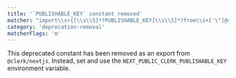 ```yaml
---
title: '`PUBLISHABLE_KEY` constant removed'
matcher: "import\\s+{[\\s\\S]*?PUBLISHABLE_KEY[\\s\\S]*?from\\s+['\"]@clerk\\/nextjs[\\s\\S]*?['\"]"
category: 'deprecation-removal'
matcherFlags: 'm'
---
```


This deprecated constant has been removed as an export from `@clerk/nextjs`. Instead, set and use the `NEXT_PUBLIC_CLERK_PUBLISHABLE_KEY` environment variable.
